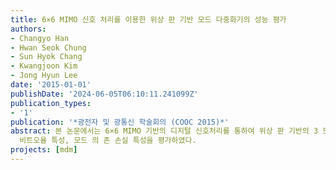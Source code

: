 ```yaml
---
title: 6×6 MIMO 신호 처리를 이용한 위상 판 기반 모드 다중화기의 성능 평가
authors:
- Changyo Han
- Hwan Seok Chung
- Sun Hyok Chang
- Kwangjoon Kim
- Jong Hyun Lee
date: '2015-01-01'
publishDate: '2024-06-05T06:10:11.241099Z'
publication_types:
- '1'
publication: '*광전자 및 광통신 학술회의 (COOC 2015)*'
abstract: 본 논문에서는 6×6 MIMO 기반의 디지털 신호처리를 통하여 위상 판 기반의 3 모드 다중화기를 이용하 여 전송한 모드 다중 신호의
  비트오율 특성, 모드 의 존 손실 특성을 평가하였다.
projects: [mdm]
---
```

